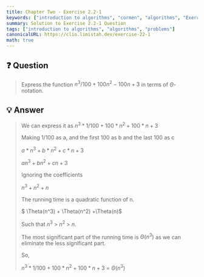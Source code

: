 ```yaml
---
title: Chapter Two - Exercise 2.2-1
keywords: ["introduction to algorithms", "cormen", "algorithms", "Exercise 2.2-1"]
summary: Solution to Exercise 2.2-1 Question
tags: ["introduction to algorithms", "algorithms", "problems"]
canonicalURL: https://clio.limistah.dev/exercise-22-1
math: true
---
```


## ❓ Question
<blockquote>

Express the function $n^3/100 + 100n^2 - 100n + 3$ in terms of $\Theta$- notation.

</blockquote>

## 💡 Answer

<blockquote>

We can express it as $n^3 * 1/100 + 100 * n^2 + 100 * n + 3$

Making 1/100 as a, and the first 100 as b and the last 100 as c

$a * n^3 + b * n^2 + c * n + 3$

$an^3 + bn^2 + cn + 3$

Ignoring the coefficients

$n^3 + n^2 + n$

The running time is a quadratic function of n.

$ \Theta(n^3) + \Theta(n^2) +\Theta(n)$

Such that $n^3$ > $n^2$ > $n$.

The most significant part of the running time is  $\Theta(n^3)$ as we can eliminate the less significant part.

So,

$n^3 * 1/100 + 100 * n^2 + 100 * n + 3$ = $\Theta(n^3)$

</blockquote>
